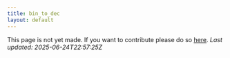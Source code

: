 ```yaml
---
title: bin_to_dec
layout: default
---
```


This page is not yet made. If you want to contribute please do so [here](https://github.com/CrazyH2/Bigstone/blob/wiki/components/bin_to_dec.md).
_Last updated: 2025-06-24T22:57:25Z_
